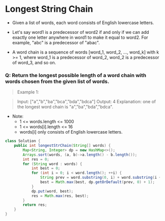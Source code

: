 # Longest String Chain
- Given a list of words, each word consists of English lowercase letters.

- Let's say word1 is a predecessor of word2 if and only if we can add exactly one letter anywhere in word1 to make it equal to word2.  For example, "abc" is a predecessor of "abac".

- A word chain is a sequence of words [word_1, word_2, ..., word_k] with k >= 1, where word_1 is a predecessor of word_2, word_2 is a predecessor of word_3, and so on.

### Q: Return the longest possible length of a word chain with words chosen from the given list of words.

 

> Example 1:

> Input: ["a","b","ba","bca","bda","bdca"]
> Output: 4
> Explanation: one of the longest word chain is "a","ba","bda","bdca".
 

- Note:
    - 1 <= words.length <= 1000
    - 1 <= words[i].length <= 16
    - words[i] only consists of English lowercase letters.
 

```java
class Solution {
    public int longestStrChain(String[] words) {
        Map<String, Integer> dp = new HashMap<>();
        Arrays.sort(words, (a, b)->a.length() - b.length());
        int res = 0;
        for (String word : words) {
            int best = 0;
            for (int i = 0; i < word.length(); ++i) {
                String prev = word.substring(0, i) + word.substring(i + 1);
                best = Math.max(best, dp.getOrDefault(prev, 0) + 1);
            }
            dp.put(word, best);
            res = Math.max(res, best);
        }
        return res;
    }
}
```